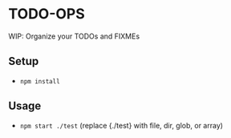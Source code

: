 # TODO-OPS

WIP: Organize your TODOs and FIXMEs

## Setup

- `npm install`

## Usage

- `npm start ./test` (replace {./test} with file, dir, glob, or array)
